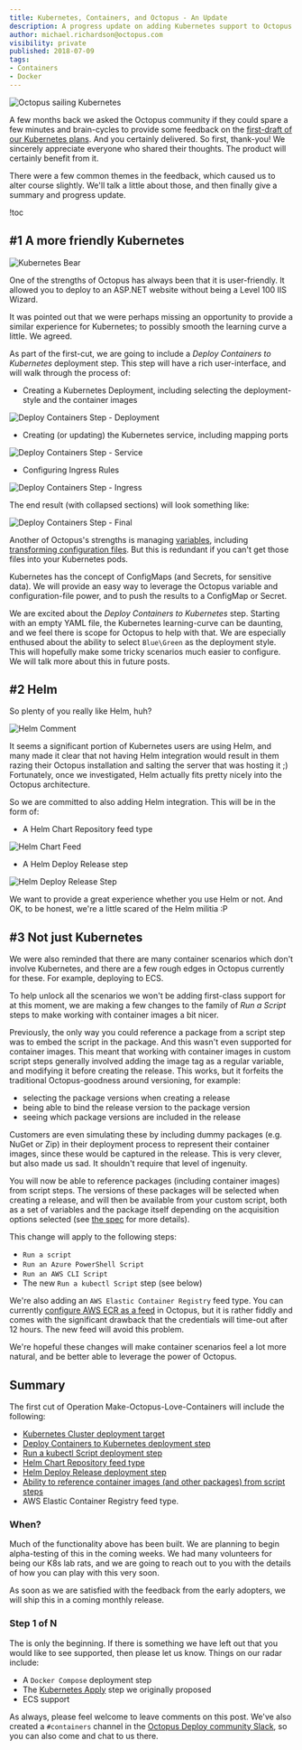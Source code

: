 ```yaml
---
title: Kubernetes, Containers, and Octopus - An Update 
description: A progress update on adding Kubernetes support to Octopus  
author: michael.richardson@octopus.com
visibility: private
published: 2018-07-09
tags:
- Containers
- Docker
---
```


![Octopus sailing Kubernetes](blogimage-kubernetes-containers-update.png "width=500")

A few months back we asked the Octopus community if they could spare a few minutes and brain-cycles to provide some feedback on the [first-draft of our Kubernetes plans](https://octopus.com/blog/kubernetes-rfc).  And you certainly delivered.  So first, thank-you!  We sincerely appreciate everyone who shared their thoughts.  The product will certainly benefit from it. 

There were a few common themes in the feedback, which caused us to alter course slightly.  We'll talk a little about those, and then finally give a summary and progress update.

!toc

## #1 A more friendly Kubernetes

![Kubernetes Bear](k8s-bear.png)

One of the strengths of Octopus has always been that it is user-friendly.  It allowed you to deploy to an ASP.NET website without being a Level 100 IIS Wizard. 

It was pointed out that we were perhaps missing an opportunity to provide a similar experience for Kubernetes; to possibly smooth the learning curve a little. We agreed. 

As part of the first-cut, we are going to include a _Deploy Containers to Kubernetes_ deployment step.  This step will have a rich user-interface, and will walk through the process of:  

- Creating a Kubernetes Deployment, including selecting the deployment-style and the container images 

![Deploy Containers Step - Deployment](deploy-containers-deployment.png "width=500")

- Creating (or updating) the Kubernetes service, including mapping ports

![Deploy Containers Step - Service](deploy-containers-service.png "width=500")

- Configuring Ingress Rules

![Deploy Containers Step - Ingress](deploy-containers-ingress.png "width=500")

The end result (with collapsed sections) will look something like:

![Deploy Containers Step - Final](k8s-deploy-containers-step.png "width=500")

Another of Octopus's strengths is managing [variables](https://octopus.com/docs/deployment-process/variables), including [transforming configuration files](https://octopus.com/docs/deployment-process/configuration-features).  But this is redundant if you can't get those files into your Kubernetes pods.

Kubernetes has the concept of ConfigMaps (and Secrets, for sensitive data).  We will provide an easy way to leverage the Octopus variable and configuration-file power, and to push the results to a ConfigMap or Secret.  

We are excited about the _Deploy Containers to Kubernetes_ step.  Starting with an empty YAML file, the Kubernetes learning-curve can be daunting, and we feel there is scope for Octopus to help with that. 
We are especially enthused about the ability to select `Blue\Green` as the deployment style.  This will hopefully make some tricky scenarios much easier to configure.  We will talk more about this in future posts. 

## #2 Helm 

So plenty of you really like Helm, huh?  

![Helm Comment](helm-comment.png)

It seems a significant portion of Kubernetes users are using Helm, and many made it clear that not having Helm integration would result in them razing their Octopus installation and salting the server that was hosting it ;)  Fortunately, once we investigated, Helm actually fits pretty nicely into the Octopus architecture. 

So we are committed to also adding Helm integration. This will be in the form of:

- A Helm Chart Repository feed type

![Helm Chart Feed](helm-chart-repository-feed-type.png "width=500")

- A Helm Deploy Release step 

![Helm Deploy Release Step](helm-deploy-release-step.png "width=500")

We want to provide a great experience whether you use Helm or not. And OK, to be honest, we're a little scared of the Helm militia :P   

## #3 Not just Kubernetes

We were also reminded that there are many container scenarios which don't involve Kubernetes, and there are a few rough edges in Octopus currently for these. For example, deploying to ECS. 

To help unlock all the scenarios we won't be adding first-class support for at this moment, we are making a few changes to the family of _Run a Script_ steps to make working with container images a bit nicer. 

Previously, the only way you could reference a package from a script step was to embed the script in the package.  And this wasn't even supported for container images. This meant that working with container images in custom script steps generally involved adding the image tag as a regular variable, and modifying it before creating the release. This works, but it forfeits the traditional Octopus-goodness around versioning, for example: 
- selecting the package versions when creating a release 
- being able to bind the release version to the package version 
- seeing which package versions are included in the release

Customers are even simulating these by including dummy packages (e.g. NuGet or Zip) in their deployment process to represent their container images, since these would be captured in the release. This is very clever, but also made us sad. It shouldn't require that level of ingenuity. 

You will now be able to reference packages (including container images) from script steps. The versions of these packages will be selected when creating a release, and will then be available from your custom script, both as a set of variables and the package itself depending on the acquisition options selected (see [the spec](https://github.com/OctopusDeploy/Specs/blob/master/Script-Step-Packages/index.md) for more details). 

This change will apply to the following steps:
- `Run a script` 
- `Run an Azure PowerShell Script` 
- `Run an AWS CLI Script` 
- The new `Run a kubectl Script` step (see below)

We're also adding an `AWS Elastic Container Registry` feed type.  You can currently [configure AWS ECR as a feed](https://octopus.com/docs/packaging-applications/package-repositories/registries/amazon-ec2-container-services#amazon-ec2-container-service) in Octopus, but it is rather fiddly and comes with the significant drawback that the credentials will time-out after 12 hours.  The new feed will avoid this problem. 

We're hopeful these changes will make container scenarios feel a lot more natural, and be better able to leverage the power of Octopus. 

## Summary

The first cut of Operation Make-Octopus-Love-Containers will include the following:

- [Kubernetes Cluster deployment target](https://github.com/OctopusDeploy/Specs/blob/master/Kubernetes/index.md#kubernetes-cluster-target)
- [Deploy Containers to Kubernetes deployment step](https://github.com/OctopusDeploy/Specs/blob/master/Kubernetes/index.md#deploy-containers-to-kubernetes-step) 
- [Run a kubectl Script deployment step](https://github.com/OctopusDeploy/Specs/blob/master/Kubernetes/index.md#run-a-kubernetes-script-step) 
- [Helm Chart Repository feed type](https://github.com/OctopusDeploy/Specs/blob/master/Kubernetes/helm.md#helm-chart-feed)
- [Helm Deploy Release deployment step](https://github.com/OctopusDeploy/Specs/blob/master/Kubernetes/helm.md#helm-deploy-release-step)
- [Ability to reference container images (and other packages) from script steps](https://github.com/OctopusDeploy/Specs/blob/master/Script-Step-Packages/index.md)
- AWS Elastic Container Registry feed type. 

### When?

Much of the functionality above has been built. We are planning to begin alpha-testing of this in the coming weeks.  We had many volunteers for being our K8s lab rats, and we are going to reach out to you with the details of how you can play with this very soon.  

As soon as we are satisfied with the feedback from the early adopters, we will ship this in a coming monthly release.

### Step 1 of N 

The is only the beginning.  If there is something we have left out that you would like to see supported, then please let us know. Things on our radar include: 

- A `Docker Compose` deployment step
- The [Kubernetes Apply](https://github.com/OctopusDeploy/Specs/blob/master/Kubernetes/index.md#apply-a-kubernetes-template-step) step we originally proposed 
- ECS support 

As always, please feel welcome to leave comments on this post. We've also created a `#containers` channel in the [Octopus Deploy community Slack](https://join.slack.com/t/octopususergroup/shared_invite/MjMxOTEzMTE2NjcyLTE1MDM5MTc1MTUtZmVlYjBjMmZhMA
), so you can also come and chat to us there. 

